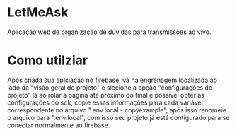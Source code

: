 # LetMeAsk

Aplicação web de organização de dúvidas para transmissões ao vivo. 

# Como utilziar 

Após criada sua aplciação no firebase, vá na engrenagem localizada ao lado da "visão geral do projeto" e slecione a opção "configurações do projeto" lá ao rolar a página até próximo do final é possível obter as configurações do sdk, copie essas informações para cada variável correspondente no arquivo ".env.local - copyexample", após isso renomeie o arquivo para ".env.local", com isso seu projeto já está configurado para se conectar normalmente ao firebase.
